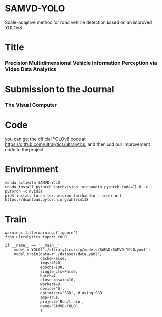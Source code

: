 # SAMVD-YOLO
Scale-adaptive method for road vehicle detection based on an improved YOLOv8.
# Title
### Precision Multidimensional Vehicle Information Perception via Video Data Analytics
# Submission to the Journal
### The Visual Computer
# Code
you can get the official YOLOv8 code at https://github.com/ultralytics/ultralytics, and then add our improvement code to the project.
# Environment
```conda create -n SAMVD-YOLO python=3.9
conda activate SAMVD-YOLO
conda install pytorch torchvision torchaudio pytorch-cuda=11.8 -c pytorch -c nvidia
pip3 install torch torchvision torchaudio --index-url https://download.pytorch.org/whl/cu118
```
# Train
```import warnings
warnings.filterwarnings('ignore')
from ultralytics import YOLO

if __name__ == '__main__':
    model = YOLO('./ultralytics/cfg/models/SAMVD/SAMVD-YOLO.yaml')
    model.train(data=r'./dataset/data.yaml',
                cache=False,
                imgsz=640,
                epochs=100,
                single_cls=False,
                batch=4,
                close_mosaic=10,
                workers=0,
                device='0',
                optimizer='SGD', # using SGD
                amp=True,  
                project='Run/train',
                name='SAMVD-YOLO',
                )
```
